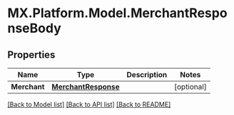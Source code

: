 # MX.Platform.Model.MerchantResponseBody

## Properties

Name | Type | Description | Notes
------------ | ------------- | ------------- | -------------
**Merchant** | [**MerchantResponse**](MerchantResponse.md) |  | [optional] 

[[Back to Model list]](../README.md#documentation-for-models) [[Back to API list]](../README.md#documentation-for-api-endpoints) [[Back to README]](../README.md)

